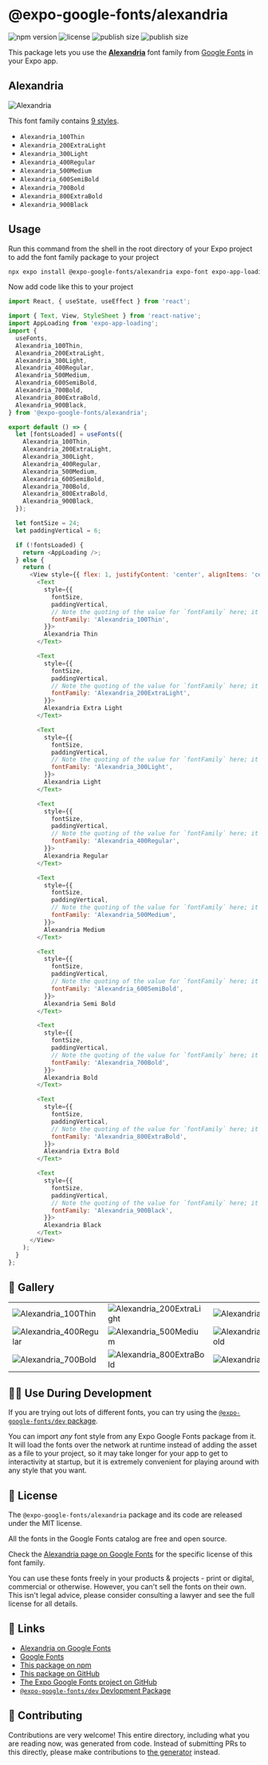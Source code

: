 # @expo-google-fonts/alexandria

![npm version](https://flat.badgen.net/npm/v/@expo-google-fonts/alexandria)
![license](https://flat.badgen.net/github/license/expo/google-fonts)
![publish size](https://flat.badgen.net/packagephobia/install/@expo-google-fonts/alexandria)
![publish size](https://flat.badgen.net/packagephobia/publish/@expo-google-fonts/alexandria)

This package lets you use the [**Alexandria**](https://fonts.google.com/specimen/Alexandria) font family from [Google Fonts](https://fonts.google.com/) in your Expo app.

## Alexandria

![Alexandria](./font-family.png)

This font family contains [9 styles](#-gallery).

- `Alexandria_100Thin`
- `Alexandria_200ExtraLight`
- `Alexandria_300Light`
- `Alexandria_400Regular`
- `Alexandria_500Medium`
- `Alexandria_600SemiBold`
- `Alexandria_700Bold`
- `Alexandria_800ExtraBold`
- `Alexandria_900Black`

## Usage

Run this command from the shell in the root directory of your Expo project to add the font family package to your project
```sh
npx expo install @expo-google-fonts/alexandria expo-font expo-app-loading
```

Now add code like this to your project
```js
import React, { useState, useEffect } from 'react';

import { Text, View, StyleSheet } from 'react-native';
import AppLoading from 'expo-app-loading';
import {
  useFonts,
  Alexandria_100Thin,
  Alexandria_200ExtraLight,
  Alexandria_300Light,
  Alexandria_400Regular,
  Alexandria_500Medium,
  Alexandria_600SemiBold,
  Alexandria_700Bold,
  Alexandria_800ExtraBold,
  Alexandria_900Black,
} from '@expo-google-fonts/alexandria';

export default () => {
  let [fontsLoaded] = useFonts({
    Alexandria_100Thin,
    Alexandria_200ExtraLight,
    Alexandria_300Light,
    Alexandria_400Regular,
    Alexandria_500Medium,
    Alexandria_600SemiBold,
    Alexandria_700Bold,
    Alexandria_800ExtraBold,
    Alexandria_900Black,
  });

  let fontSize = 24;
  let paddingVertical = 6;

  if (!fontsLoaded) {
    return <AppLoading />;
  } else {
    return (
      <View style={{ flex: 1, justifyContent: 'center', alignItems: 'center' }}>
        <Text
          style={{
            fontSize,
            paddingVertical,
            // Note the quoting of the value for `fontFamily` here; it expects a string!
            fontFamily: 'Alexandria_100Thin',
          }}>
          Alexandria Thin
        </Text>

        <Text
          style={{
            fontSize,
            paddingVertical,
            // Note the quoting of the value for `fontFamily` here; it expects a string!
            fontFamily: 'Alexandria_200ExtraLight',
          }}>
          Alexandria Extra Light
        </Text>

        <Text
          style={{
            fontSize,
            paddingVertical,
            // Note the quoting of the value for `fontFamily` here; it expects a string!
            fontFamily: 'Alexandria_300Light',
          }}>
          Alexandria Light
        </Text>

        <Text
          style={{
            fontSize,
            paddingVertical,
            // Note the quoting of the value for `fontFamily` here; it expects a string!
            fontFamily: 'Alexandria_400Regular',
          }}>
          Alexandria Regular
        </Text>

        <Text
          style={{
            fontSize,
            paddingVertical,
            // Note the quoting of the value for `fontFamily` here; it expects a string!
            fontFamily: 'Alexandria_500Medium',
          }}>
          Alexandria Medium
        </Text>

        <Text
          style={{
            fontSize,
            paddingVertical,
            // Note the quoting of the value for `fontFamily` here; it expects a string!
            fontFamily: 'Alexandria_600SemiBold',
          }}>
          Alexandria Semi Bold
        </Text>

        <Text
          style={{
            fontSize,
            paddingVertical,
            // Note the quoting of the value for `fontFamily` here; it expects a string!
            fontFamily: 'Alexandria_700Bold',
          }}>
          Alexandria Bold
        </Text>

        <Text
          style={{
            fontSize,
            paddingVertical,
            // Note the quoting of the value for `fontFamily` here; it expects a string!
            fontFamily: 'Alexandria_800ExtraBold',
          }}>
          Alexandria Extra Bold
        </Text>

        <Text
          style={{
            fontSize,
            paddingVertical,
            // Note the quoting of the value for `fontFamily` here; it expects a string!
            fontFamily: 'Alexandria_900Black',
          }}>
          Alexandria Black
        </Text>
      </View>
    );
  }
};

```

## 🔡 Gallery


||||
|-|-|-|
|![Alexandria_100Thin](./Alexandria_100Thin.ttf.png)|![Alexandria_200ExtraLight](./Alexandria_200ExtraLight.ttf.png)|![Alexandria_300Light](./Alexandria_300Light.ttf.png)||
|![Alexandria_400Regular](./Alexandria_400Regular.ttf.png)|![Alexandria_500Medium](./Alexandria_500Medium.ttf.png)|![Alexandria_600SemiBold](./Alexandria_600SemiBold.ttf.png)||
|![Alexandria_700Bold](./Alexandria_700Bold.ttf.png)|![Alexandria_800ExtraBold](./Alexandria_800ExtraBold.ttf.png)|![Alexandria_900Black](./Alexandria_900Black.ttf.png)||


## 👩‍💻 Use During Development

If you are trying out lots of different fonts, you can try using the [`@expo-google-fonts/dev` package](https://github.com/expo/google-fonts/tree/master/font-packages/dev#readme).

You can import *any* font style from any Expo Google Fonts package from it. It will load the fonts
over the network at runtime instead of adding the asset as a file to your project, so it may take longer
for your app to get to interactivity at startup, but it is extremely convenient
for playing around with any style that you want.

## 📖 License

The `@expo-google-fonts/alexandria` package and its code are released under the MIT license.

All the fonts in the Google Fonts catalog are free and open source.

Check the [Alexandria page on Google Fonts](https://fonts.google.com/specimen/Alexandria) for the specific license of this font family.

You can use these fonts freely in your products & projects - print or digital, commercial or otherwise. However, you can't sell the fonts on their own. This isn't legal advice, please consider consulting a lawyer and see the full license for all details.

## 🔗 Links

- [Alexandria on Google Fonts](https://fonts.google.com/specimen/Alexandria)
- [Google Fonts](https://fonts.google.com/)
- [This package on npm](https://www.npmjs.com/package/@expo-google-fonts/alexandria)
- [This package on GitHub](https://github.com/expo/google-fonts/tree/master/font-packages/alexandria)
- [The Expo Google Fonts project on GitHub](https://github.com/expo/google-fonts)
- [`@expo-google-fonts/dev` Devlopment Package](https://github.com/expo/google-fonts/tree/master/font-packages/dev)

## 🤝 Contributing

Contributions are very welcome! This entire directory, including what you are reading now, was generated from code. Instead of submitting PRs to this directly, please make contributions to [the generator](https://github.com/expo/google-fonts/tree/master/packages/generator) instead.
